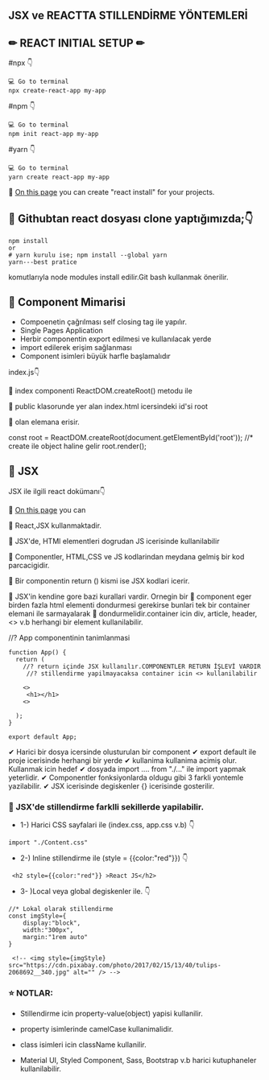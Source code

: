 
## JSX ve REACTTA STILLENDİRME YÖNTEMLERİ

## ✏ REACT INITIAL SETUP ✏

#npx 👇
```
💻 Go to terminal
npx create-react-app my-app
```
#npm  👇
```
💻 Go to terminal
npm init react-app my-app
```
#yarn 👇
```
💻 Go to terminal
yarn create react-app my-app
```
🔹 [On this page](https://create-react-app.dev/docs/getting-started) you can create "react install" for your projects.



## 🚩 Githubtan react dosyası clone yaptığımızda;👇

```
npm install
or 
# yarn kurulu ise; npm install --global yarn
yarn---best pratice
```
komutlarıyla node modules install edilir.Git bash kullanmak önerilir.



## 🚩 Component Mimarisi
- Compoenetin çağrılması self closing tag ile yapılır.
- Single Pages Application
- Herbir componentin export edilmesi ve kullanılacak yerde 
- import edilerek erişim sağlanması
- Component isimleri büyük harfle başlamalıdır



index.js👇

🔹  index componenti ReactDOM.createRoot() metodu ile

🔹  public klasorunde yer alan index.html icersindeki id'si root

🔹 olan elemana erisir.

const root = ReactDOM.createRoot(document.getElementById('root')); //* create ile object haline gelir
root.render(<App />);


## 🚩 JSX 

JSX ile ilgili react dokümanı👇

🔹 [On this page](https://tr.reactjs.org/docs/introducing-jsx.html) you can 


🔹  React,JSX kullanmaktadir.

🔹  JSX'de, HTMl elementleri dogrudan JS icerisinde kullanilabilir

🔹 Componentler, HTML,CSS ve JS kodlarindan meydana gelmiş bir kod parcacigidir.

🔹  Bir componentin return () kismi ise JSX kodlari icerir.

🔹  JSX'in kendine gore bazi kurallari vardir. Ornegin bir
🔹  component eger birden fazla html elementi dondurmesi gerekirse bunlari tek bir container elemani ile sarmayalarak
🔹  dondurmelidir.container icin div, article, header, <> v.b herhangi bir element kullanilabilir.


//? App componentinin tanimlanmasi
```
function App() {
  return (
    //? return içinde JSX kullanılır.COMPONENTLER RETURN İŞLEVİ VARDIR
     //? stillendirme yapilmayacaksa container icin <> kullanilabilir
   
    <>
     <h1></h1>
    <>
    
  );
}

export default App;
```



✔ Harici bir dosya icersinde olusturulan bir component
✔  export default ile proje icerisinde herhangi bir yerde
✔  kullanima kullanima acimiş olur. Kullanmak icin hedef
✔  dosyada import .... from "./..." ile import yapmak yeterlidir.
✔  Componentler fonksiyonlarda oldugu gibi 3 farkli yontemle yazilabilir.
✔  JSX icerisinde degiskenler {} icerisinde gosterilir.

 ### 🔴 JSX'de stillendirme farklli sekillerde yapilabilir. 

- 1-) Harici CSS sayfalari ile (index.css, app.css v.b) 👇

```
import "./Content.css"
```

- 2-) Inline stillendirme ile (style = {{color:"red"}}) 👇

```
 <h2 style={{color:"red"}} >React JS</h2>

```

- 3- )Local veya global degiskenler ile. 👇

```
//* Lokal olarak stillendirme
const imgStyle={
    display:"block",
    width:"300px",
    margin:"1rem auto"
}

 <!-- <img style={imgStyle} src="https://cdn.pixabay.com/photo/2017/02/15/13/40/tulips-2068692__340.jpg" alt="" /> -->

```

### ⭐ NOTLAR:
- Stillendirme icin property-value(object) yapisi kullanilir.

- property isimlerinde camelCase kullanimalidir.
- class isimleri icin className kullanilir.
- Material UI, Styled Component, Sass, Bootstrap v.b harici kutuphaneler kullanilabilir.
